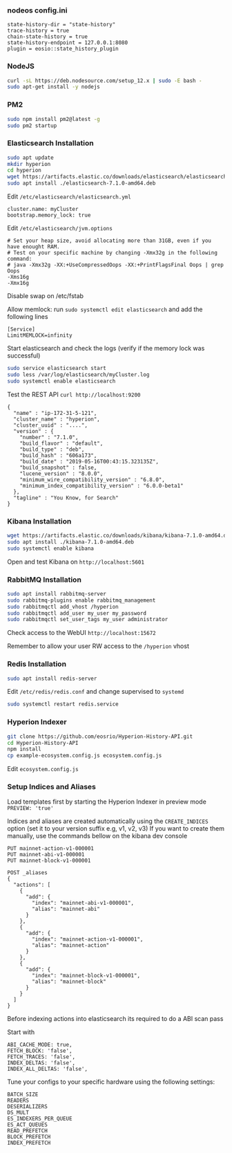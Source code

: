 ### nodeos config.ini
```
state-history-dir = "state-history"
trace-history = true
chain-state-history = true
state-history-endpoint = 127.0.0.1:8080
plugin = eosio::state_history_plugin
```

### NodeJS

```bash
curl -sL https://deb.nodesource.com/setup_12.x | sudo -E bash -
sudo apt-get install -y nodejs
```

### PM2

```bash
sudo npm install pm2@latest -g
sudo pm2 startup
```

### Elasticsearch Installation

```bash
sudo apt update
mkdir hyperion
cd hyperion
wget https://artifacts.elastic.co/downloads/elasticsearch/elasticsearch-7.1.0-amd64.deb
sudo apt install ./elasticsearch-7.1.0-amd64.deb
```

Edit `/etc/elasticsearch/elasticsearch.yml`

```
cluster.name: myCluster
bootstrap.memory_lock: true
```

Edit `/etc/elasticsearch/jvm.options`
```
# Set your heap size, avoid allocating more than 31GB, even if you have enought RAM.
# Test on your specific machine by changing -Xmx32g in the following command:
# java -Xmx32g -XX:+UseCompressedOops -XX:+PrintFlagsFinal Oops | grep Oops
-Xms16g
-Xmx16g
```

Disable swap on /etc/fstab

Allow memlock:
run `sudo systemctl edit elasticsearch` and add the following lines


```
[Service]
LimitMEMLOCK=infinity
```

Start elasticsearch and check the logs (verify if the memory lock was successful)

```bash
sudo service elasticsearch start
sudo less /var/log/elasticsearch/myCluster.log
sudo systemctl enable elasticsearch
```

Test the REST API `curl http://localhost:9200`

```
{
  "name" : "ip-172-31-5-121",
  "cluster_name" : "hyperion",
  "cluster_uuid" : "....",
  "version" : {
    "number" : "7.1.0",
    "build_flavor" : "default",
    "build_type" : "deb",
    "build_hash" : "606a173",
    "build_date" : "2019-05-16T00:43:15.323135Z",
    "build_snapshot" : false,
    "lucene_version" : "8.0.0",
    "minimum_wire_compatibility_version" : "6.8.0",
    "minimum_index_compatibility_version" : "6.0.0-beta1"
  },
  "tagline" : "You Know, for Search"
}
```

### Kibana Installation

```bash
wget https://artifacts.elastic.co/downloads/kibana/kibana-7.1.0-amd64.deb
sudo apt install ./kibana-7.1.0-amd64.deb
sudo systemctl enable kibana
```

Open and test Kibana on `http://localhost:5601`

### RabbitMQ Installation

```bash
sudo apt install rabbitmq-server
sudo rabbitmq-plugins enable rabbitmq_management
sudo rabbitmqctl add_vhost /hyperion
sudo rabbitmqctl add_user my_user my_password
sudo rabbitmqctl set_user_tags my_user administrator
```

Check access to the WebUI `http://localhost:15672`

Remember to allow your user RW access to the `/hyperion` vhost

### Redis Installation

```bash
sudo apt install redis-server
```

Edit `/etc/redis/redis.conf` and change supervised to `systemd`

```bash
sudo systemctl restart redis.service
```

### Hyperion Indexer

```bash
git clone https://github.com/eosrio/Hyperion-History-API.git
cd Hyperion-History-API
npm install
cp example-ecosystem.config.js ecosystem.config.js
```

Edit `ecosystem.config.js`


### Setup Indices and Aliases

Load templates first by starting the Hyperion Indexer in preview mode `PREVIEW: 'true'`

Indices and aliases are created automatically using the `CREATE_INDICES` option (set it to your version suffix e.g, v1, v2, v3)
If you want to create them manually, use the commands bellow on the kibana dev console
```
PUT mainnet-action-v1-000001
PUT mainnet-abi-v1-000001
PUT mainnet-block-v1-000001

POST _aliases
{
  "actions": [
    {
      "add": {
        "index": "mainnet-abi-v1-000001",
        "alias": "mainnet-abi"
      }
    },
    {
      "add": {
        "index": "mainnet-action-v1-000001",
        "alias": "mainnet-action"
      }
    },
    {
      "add": {
        "index": "mainnet-block-v1-000001",
        "alias": "mainnet-block"
      }
    }
  ]
}
```

Before indexing actions into elasticsearch its required to do a ABI scan pass

Start with
```
ABI_CACHE_MODE: true,
FETCH_BLOCK: 'false',
FETCH_TRACES: 'false',
INDEX_DELTAS: 'false',
INDEX_ALL_DELTAS: 'false',
```

Tune your configs to your specific hardware using the following settings:
```
BATCH_SIZE
READERS
DESERIALIZERS
DS_MULT
ES_INDEXERS_PER_QUEUE
ES_ACT_QUEUES
READ_PREFETCH
BLOCK_PREFETCH
INDEX_PREFETCH
```

